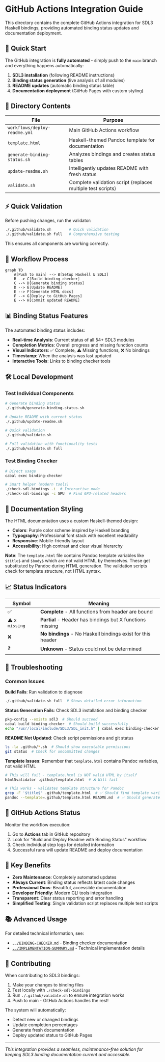 # GitHub Actions Integration Guide

This directory contains the complete GitHub Actions integration for SDL3 Haskell bindings, providing automated binding status updates and documentation deployment.

## 🚀 Quick Start

The GitHub integration is **fully automated** - simply push to the `main` branch and everything happens automatically:

1. **SDL3 installation** (following README instructions)
2. **Binding status generation** (live analysis of all modules)
3. **README updates** (automatic binding status table)
4. **Documentation deployment** (GitHub Pages with custom styling)

## 📁 Directory Contents

| File | Purpose |
|------|---------|
| `workflows/deploy-readme.yml` | Main GitHub Actions workflow |
| `template.html` | Haskell-themed Pandoc template for documentation |
| `generate-binding-status.sh` | Analyzes bindings and creates status tables |
| `update-readme.sh` | Intelligently updates README with fresh status |
| `validate.sh` | Complete validation script (replaces multiple test scripts) |

## ⚡ Quick Validation

Before pushing changes, run the validator:

```bash
./.github/validate.sh        # Quick validation
./.github/validate.sh full   # Comprehensive testing
```

This ensures all components are working correctly.

## 🔄 Workflow Process

```mermaid
graph TD
    A[Push to main] --> B[Setup Haskell & SDL3]
    B --> C[Build binding-checker]
    C --> D[Generate binding status]
    D --> E[Update README]
    E --> F[Generate HTML docs]
    F --> G[Deploy to GitHub Pages]
    E --> H[Commit updated README]
```

## 📊 Binding Status Features

The automated binding status includes:

- **Real-time Analysis**: Current status of all 54+ SDL3 modules
- **Completion Metrics**: Overall progress and missing function counts
- **Visual Indicators**: ✅ Complete, ⚠️ Missing functions, ❌ No bindings
- **Timestamp**: When the analysis was last updated
- **Interactive Tools**: Links to binding checker tools

## 🛠️ Local Development

### Test Individual Components

```bash
# Generate binding status
./.github/generate-binding-status.sh

# Update README with current status
./.github/update-readme.sh

# Quick validation
./.github/validate.sh

# Full validation with functionality tests
./.github/validate.sh full
```

### Test Binding Checker

```bash
# Direct usage
cabal exec binding-checker

# Smart helper (modern tools)
./check-sdl-bindings -i  # Interactive mode
./check-sdl-bindings -c GPU  # Find GPU-related headers
```

## 🎨 Documentation Styling

The HTML documentation uses a custom Haskell-themed design:

- **Colors**: Purple color scheme inspired by Haskell branding
- **Typography**: Professional font stack with excellent readability
- **Responsive**: Mobile-friendly layout
- **Accessibility**: High contrast and clear visual hierarchy

**Note**: The `template.html` file contains Pandoc template variables like `$title$` and `$body$` which are not valid HTML by themselves. These get substituted by Pandoc during HTML generation. The validation scripts check for template structure, not HTML syntax.

## 📈 Status Indicators

| Symbol | Meaning |
|--------|---------|
| ✅ | **Complete** - All functions from header are bound |
| ⚠️ `X missing` | **Partial** - Header has bindings but X functions missing |
| ❌ | **No bindings** - No Haskell bindings exist for this header |
| ❓ | **Unknown** - Status could not be determined |

## 🔧 Troubleshooting

### Common Issues

**Build Fails**: Run validation to diagnose
```bash
./.github/validate.sh full  # Shows detailed error information
```

**Status Generation Fails**: Check SDL3 installation and binding checker
```bash
pkg-config --exists sdl3  # Should succeed
cabal build binding-checker  # Should build successfully
echo "/usr/local/include/SDL3/SDL_init.h" | cabal exec binding-checker  # Should work
```

**README Not Updated**: Check script permissions and git status
```bash
ls -la .github/*.sh  # Should show executable permissions
git status  # Check for uncommitted changes
```

**Template Issues**: Remember that `template.html` contains Pandoc variables, not valid HTML
```bash
# This will fail - template.html is NOT valid HTML by itself
html5validator .github/template.html  # ❌ Will fail

# This works - validates template structure for Pandoc
grep -F '$title$' .github/template.html  # ✅ Should find template variables
pandoc --template=.github/template.html README.md  # ✅ Should generate valid HTML
```

## 🚦 GitHub Actions Status

Monitor the workflow execution:

1. Go to **Actions** tab in GitHub repository
2. Look for "Build and Deploy Readme with Binding Status" workflow
3. Check individual step logs for detailed information
4. Successful runs will update README and deploy documentation

## 🎯 Key Benefits

- **Zero Maintenance**: Completely automated updates
- **Always Current**: Binding status reflects latest code changes
- **Professional Docs**: Beautiful, accessible documentation
- **Developer Friendly**: Modern CLI tools integration
- **Transparent**: Clear status reporting and error handling
- **Simplified Testing**: Single validation script replaces multiple test scripts

## 📚 Advanced Usage

For detailed technical information, see:
- [`../BINDING-CHECKER.md`](../BINDING-CHECKER.md) - Binding checker documentation
- [`../IMPLEMENTATION-SUMMARY.md`](../IMPLEMENTATION-SUMMARY.md) - Technical implementation details

## 🤝 Contributing

When contributing to SDL3 bindings:

1. Make your changes to binding files
2. Test locally with `./check-sdl-bindings`
3. Run `./.github/validate.sh` to ensure integration works
4. Push to main - GitHub Actions handles the rest!

The system will automatically:
- Detect new or changed bindings
- Update completion percentages
- Generate fresh documentation
- Deploy updated status to GitHub Pages

---

*This integration provides a seamless, maintenance-free solution for keeping SDL3 binding documentation current and accessible.*